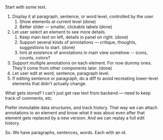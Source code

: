 Start with some text.

1. Display it at paragraph, sentence, or word level, controlled by the user.
    1. Show elements at current level (done)
    1. Better slider — smaller, clickable labels (done)
1. Let user select an element to see more details.
    1. Keep main text on left, details in panel on right. (done)
    1. Support several kinds of annotations — critique, thoughts, suggestions to start. (done)
    1. hint at existence of annotations in main view somehow -- icons, counts, colors?
1. Support multiple annotations on each element. For now dummy ones. They'll come from other components later. (done)
1. Let user edit at word, sentence, paragraph level.
1. If editing sentence or paragraph, do a diff to avoid recreating lower-level elements that didn't actually change. 

What gets stored? I can't just get raw text from backend — need to keep track of comments, etc. 

Prefer immutable data structures, and track history. That way we can attach annotations to an element and know what it was about even after that element gets replaced by a new version. And we can replay a full edit history.

So. We have paragraphs, sentences, words. Each with an id. 
